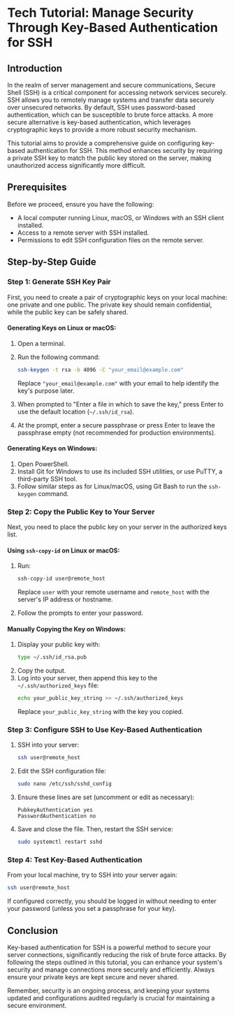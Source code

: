 # Tech Tutorial: Manage Security Through Key-Based Authentication for SSH

## Introduction

In the realm of server management and secure communications, Secure Shell (SSH) is a critical component for accessing network services securely. SSH allows you to remotely manage systems and transfer data securely over unsecured networks. By default, SSH uses password-based authentication, which can be susceptible to brute force attacks. A more secure alternative is key-based authentication, which leverages cryptographic keys to provide a more robust security mechanism.

This tutorial aims to provide a comprehensive guide on configuring key-based authentication for SSH. This method enhances security by requiring a private SSH key to match the public key stored on the server, making unauthorized access significantly more difficult.

## Prerequisites

Before we proceed, ensure you have the following:
- A local computer running Linux, macOS, or Windows with an SSH client installed.
- Access to a remote server with SSH installed.
- Permissions to edit SSH configuration files on the remote server.

## Step-by-Step Guide

### Step 1: Generate SSH Key Pair

First, you need to create a pair of cryptographic keys on your local machine: one private and one public. The private key should remain confidential, while the public key can be safely shared.

#### Generating Keys on Linux or macOS:

1. Open a terminal.
2. Run the following command:
   ```bash
   ssh-keygen -t rsa -b 4096 -C "your_email@example.com"
   ```
   Replace `"your_email@example.com"` with your email to help identify the key's purpose later.

3. When prompted to "Enter a file in which to save the key," press Enter to use the default location (`~/.ssh/id_rsa`).

4. At the prompt, enter a secure passphrase or press Enter to leave the passphrase empty (not recommended for production environments).

#### Generating Keys on Windows:

1. Open PowerShell.
2. Install Git for Windows to use its included SSH utilities, or use PuTTY, a third-party SSH tool.
3. Follow similar steps as for Linux/macOS, using Git Bash to run the `ssh-keygen` command.

### Step 2: Copy the Public Key to Your Server

Next, you need to place the public key on your server in the authorized keys list.

#### Using `ssh-copy-id` on Linux or macOS:

1. Run:
   ```bash
   ssh-copy-id user@remote_host
   ```
   Replace `user` with your remote username and `remote_host` with the server's IP address or hostname.

2. Follow the prompts to enter your password.

#### Manually Copying the Key on Windows:

1. Display your public key with:
   ```bash
   type ~/.ssh/id_rsa.pub
   ```
2. Copy the output.
3. Log into your server, then append this key to the `~/.ssh/authorized_keys` file:
   ```bash
   echo your_public_key_string >> ~/.ssh/authorized_keys
   ```
   Replace `your_public_key_string` with the key you copied.

### Step 3: Configure SSH to Use Key-Based Authentication

1. SSH into your server:
   ```bash
   ssh user@remote_host
   ```
2. Edit the SSH configuration file:
   ```bash
   sudo nano /etc/ssh/sshd_config
   ```
3. Ensure these lines are set (uncomment or edit as necessary):
   ```
   PubkeyAuthentication yes
   PasswordAuthentication no
   ```
4. Save and close the file. Then, restart the SSH service:
   ```bash
   sudo systemctl restart sshd
   ```

### Step 4: Test Key-Based Authentication

From your local machine, try to SSH into your server again:
```bash
ssh user@remote_host
```
If configured correctly, you should be logged in without needing to enter your password (unless you set a passphrase for your key).

## Conclusion

Key-based authentication for SSH is a powerful method to secure your server connections, significantly reducing the risk of brute force attacks. By following the steps outlined in this tutorial, you can enhance your system's security and manage connections more securely and efficiently. Always ensure your private keys are kept secure and never shared.

Remember, security is an ongoing process, and keeping your systems updated and configurations audited regularly is crucial for maintaining a secure environment.
